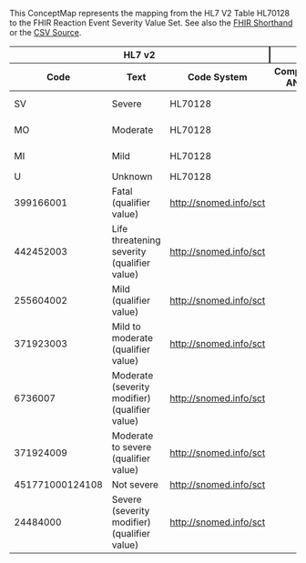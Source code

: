 
This ConceptMap represents the mapping from the HL7 V2 Table HL70128 to the FHIR Reaction Event Severity Value Set. See also the <a href='https://github.com/HL7/v2-to-fhir/blob/master/tank/Table HL70128 to Reaction Event Severity.fsh'>FHIR Shorthand</a> or the <a href='https://github.com/HL7/v2-to-fhir/blob/master/mappings/codesystems/HL7 Concept Map_ AllergySeverity[AllergyIntolerance.reaction.severity] - Sheet1.csv'>CSV Source</a>.
<table class='grid'><thead>
<tr><th colspan='3' style='border-right: 2px solid black;'>HL7 v2</th><th colspan='3' style='border-right: 2px solid black;'>Condition (IF True, args)</th><th colspan='4'>HL7 FHIR</th><th rowspan='2'>Comments</th></tr>
<tr><th>Code</th><th>Text</th><th>Code System</th><th>Computable ANTLR</th><th>Computable FHIRPath</th><th>Narrative</th><th>Code</th><th>Proposed Extension</th><th>Display</th><th>Code System</th></tr></thead>
<tbody>
<tr><td>SV</td><td>Severe</td><td style='border-right: 2px'>HL70128</td><td style='border-right: 2px'></td><td style='border-right: 2px'></td><td style='border-right: 2px'></td><td>severe</td><td style='border-right: 2px'></td><td>Severe</td><td><a href='https://hl7.org/fhir/R4/AllergyIntolerance.reaction.severity.AllergyIntolerance-definitions.html#AllergyIntolerance.reaction.severity.https://www.hl7.org/fhir/reaction-event-severity.html'>AllergyIntolerance.reaction.severity.https://www.hl7.org/fhir/reaction-event-severity.html</a></td><td style='border-right: 2px'></td></tr>
<tr><td>MO</td><td>Moderate</td><td style='border-right: 2px'>HL70128</td><td style='border-right: 2px'></td><td style='border-right: 2px'></td><td style='border-right: 2px'></td><td>moderate</td><td style='border-right: 2px'></td><td>Moderate</td><td><a href='https://hl7.org/fhir/R4/AllergyIntolerance.reaction.severity.AllergyIntolerance-definitions.html#AllergyIntolerance.reaction.severity.https://www.hl7.org/fhir/reaction-event-severity.html'>AllergyIntolerance.reaction.severity.https://www.hl7.org/fhir/reaction-event-severity.html</a></td><td style='border-right: 2px'></td></tr>
<tr><td>MI</td><td>Mild</td><td style='border-right: 2px'>HL70128</td><td style='border-right: 2px'></td><td style='border-right: 2px'></td><td style='border-right: 2px'></td><td>mild</td><td style='border-right: 2px'></td><td>Mild</td><td><a href='https://hl7.org/fhir/R4/AllergyIntolerance.reaction.severity.AllergyIntolerance-definitions.html#AllergyIntolerance.reaction.severity.https://www.hl7.org/fhir/reaction-event-severity.html'>AllergyIntolerance.reaction.severity.https://www.hl7.org/fhir/reaction-event-severity.html</a></td><td style='border-right: 2px'></td></tr>
<tr><td>U</td><td>Unknown</td><td style='border-right: 2px'>HL70128</td><td style='border-right: 2px'></td><td style='border-right: 2px'></td><td style='border-right: 2px'></td><td style='border-right: 2px'></td><td style='border-right: 2px'></td><td style='border-right: 2px'></td><td style='border-right: 2px'></td><td style='border-right: 2px'></td></tr>
<tr><td>399166001</td><td>Fatal (qualifier value)</td><td style='border-right: 2px'><a href='http://snomed.info/sct'>http://snomed.info/sct</a></td><td style='border-right: 2px'></td><td style='border-right: 2px'></td><td style='border-right: 2px'></td><td>severe</td><td style='border-right: 2px'></td><td>Severe</td><td><a href='https://hl7.org/fhir/R4/AllergyIntolerance.reaction.severity.AllergyIntolerance-definitions.html#AllergyIntolerance.reaction.severity.https://www.hl7.org/fhir/reaction-event-severity.html'>AllergyIntolerance.reaction.severity.https://www.hl7.org/fhir/reaction-event-severity.html</a></td><td style='border-right: 2px'></td></tr>
<tr><td>442452003</td><td>Life threatening severity (qualifier value)</td><td style='border-right: 2px'><a href='http://snomed.info/sct'>http://snomed.info/sct</a></td><td style='border-right: 2px'></td><td style='border-right: 2px'></td><td style='border-right: 2px'></td><td>severe</td><td style='border-right: 2px'></td><td>Severe</td><td><a href='https://hl7.org/fhir/R4/AllergyIntolerance.reaction.severity.AllergyIntolerance-definitions.html#AllergyIntolerance.reaction.severity.https://www.hl7.org/fhir/reaction-event-severity.html'>AllergyIntolerance.reaction.severity.https://www.hl7.org/fhir/reaction-event-severity.html</a></td><td style='border-right: 2px'></td></tr>
<tr><td>255604002</td><td>Mild (qualifier value)</td><td style='border-right: 2px'><a href='http://snomed.info/sct'>http://snomed.info/sct</a></td><td style='border-right: 2px'></td><td style='border-right: 2px'></td><td style='border-right: 2px'></td><td>mild</td><td style='border-right: 2px'></td><td>Mild</td><td><a href='https://hl7.org/fhir/R4/AllergyIntolerance.reaction.severity.AllergyIntolerance-definitions.html#AllergyIntolerance.reaction.severity.https://www.hl7.org/fhir/reaction-event-severity.html'>AllergyIntolerance.reaction.severity.https://www.hl7.org/fhir/reaction-event-severity.html</a></td><td style='border-right: 2px'></td></tr>
<tr><td>371923003</td><td>Mild to moderate (qualifier value)</td><td style='border-right: 2px'><a href='http://snomed.info/sct'>http://snomed.info/sct</a></td><td style='border-right: 2px'></td><td style='border-right: 2px'></td><td style='border-right: 2px'></td><td>moderate</td><td style='border-right: 2px'></td><td>Moderate</td><td><a href='https://hl7.org/fhir/R4/AllergyIntolerance.reaction.severity.AllergyIntolerance-definitions.html#AllergyIntolerance.reaction.severity.https://www.hl7.org/fhir/reaction-event-severity.html'>AllergyIntolerance.reaction.severity.https://www.hl7.org/fhir/reaction-event-severity.html</a></td><td style='border-right: 2px'></td></tr>
<tr><td>6736007</td><td>Moderate (severity modifier) (qualifier value)</td><td style='border-right: 2px'><a href='http://snomed.info/sct'>http://snomed.info/sct</a></td><td style='border-right: 2px'></td><td style='border-right: 2px'></td><td style='border-right: 2px'></td><td>moderate</td><td style='border-right: 2px'></td><td>Moderate</td><td><a href='https://hl7.org/fhir/R4/AllergyIntolerance.reaction.severity.AllergyIntolerance-definitions.html#AllergyIntolerance.reaction.severity.https://www.hl7.org/fhir/reaction-event-severity.html'>AllergyIntolerance.reaction.severity.https://www.hl7.org/fhir/reaction-event-severity.html</a></td><td style='border-right: 2px'></td></tr>
<tr><td>371924009</td><td>Moderate to severe (qualifier value)</td><td style='border-right: 2px'><a href='http://snomed.info/sct'>http://snomed.info/sct</a></td><td style='border-right: 2px'></td><td style='border-right: 2px'></td><td style='border-right: 2px'></td><td>severe</td><td style='border-right: 2px'></td><td>Severe</td><td><a href='https://hl7.org/fhir/R4/AllergyIntolerance.reaction.severity.AllergyIntolerance-definitions.html#AllergyIntolerance.reaction.severity.https://www.hl7.org/fhir/reaction-event-severity.html'>AllergyIntolerance.reaction.severity.https://www.hl7.org/fhir/reaction-event-severity.html</a></td><td style='border-right: 2px'></td></tr>
<tr><td>451771000124108</td><td>Not severe</td><td style='border-right: 2px'><a href='http://snomed.info/sct'>http://snomed.info/sct</a></td><td style='border-right: 2px'></td><td style='border-right: 2px'></td><td style='border-right: 2px'></td><td style='border-right: 2px'></td><td style='border-right: 2px'></td><td style='border-right: 2px'></td><td style='border-right: 2px'></td><td style='border-right: 2px'></td></tr>
<tr><td>24484000</td><td>Severe (severity modifier) (qualifier value)</td><td style='border-right: 2px'><a href='http://snomed.info/sct'>http://snomed.info/sct</a></td><td style='border-right: 2px'></td><td style='border-right: 2px'></td><td style='border-right: 2px'></td><td>severe</td><td style='border-right: 2px'></td><td>Severe</td><td><a href='https://hl7.org/fhir/R4/AllergyIntolerance.reaction.severity.AllergyIntolerance-definitions.html#AllergyIntolerance.reaction.severity.https://www.hl7.org/fhir/reaction-event-severity.html'>AllergyIntolerance.reaction.severity.https://www.hl7.org/fhir/reaction-event-severity.html</a></td><td style='border-right: 2px'></td></tr>
</tbody></table>
